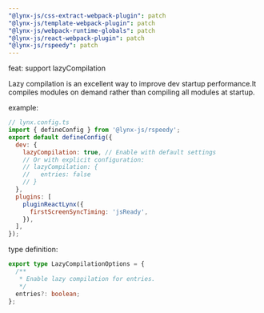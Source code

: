 ```yaml
---
"@lynx-js/css-extract-webpack-plugin": patch
"@lynx-js/template-webpack-plugin": patch
"@lynx-js/webpack-runtime-globals": patch
"@lynx-js/react-webpack-plugin": patch
"@lynx-js/rspeedy": patch
---
```


feat: support lazyCompilation

Lazy compilation is an excellent way to improve dev startup performance.It compiles modules on demand rather than compiling all modules at startup.

example:

```js
// lynx.config.ts
import { defineConfig } from '@lynx-js/rspeedy';
export default defineConfig({
  dev: {
    lazyCompilation: true, // Enable with default settings
    // Or with explicit configuration:
    // lazyCompilation: {
    //   entries: false
    // }
  },
  plugins: [
    pluginReactLynx({
      firstScreenSyncTiming: 'jsReady',
    }),
  ],
});
```

type definition:

```typescript
export type LazyCompilationOptions = {
  /**
   * Enable lazy compilation for entries.
   */
  entries?: boolean;
};
```
